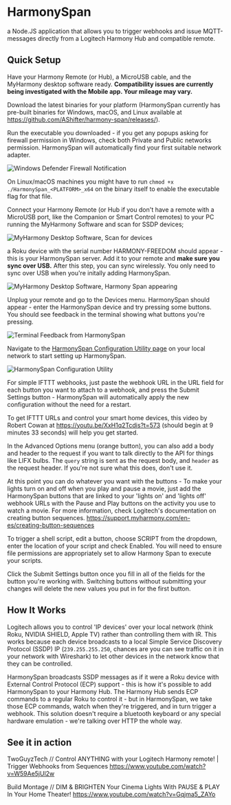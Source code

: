# HarmonySpan
a Node.JS application that allows you to trigger webhooks and issue MQTT-messages directly from a Logitech Harmony Hub and compatible remote.

## Quick Setup
Have your Harmony Remote (or Hub), a MicroUSB cable, and the MyHarmony desktop software ready. **Compatibility issues are currently being investigated with the Mobile app. Your mileage may vary.**

Download the latest binaries for your platform (HarmonySpan currently has pre-built binaries for Windows, macOS, and Linux available at https://github.com/AShifter/harmony-span/releases/).

Run the executable you downloaded - if you get any popups asking for firewall permission in Windows, check both Private and Public networks permission. HarmonySpan will automatically find your first suitable network adapter.

![Windows Defender Firewall Notification](https://i.imgur.com/Ty6YcHM.png)

On Linux/macOS machines you might have to run `chmod +x ./HarmonySpan_<PLATFORM>_x64` on the binary itself to enable the executable flag for that file.

Connect your Harmony Remote (or Hub if you don't have a remote with a MicroUSB port, like the Companion or Smart Control remotes) to your PC running the MyHarmony Software and scan for SSDP devices;

![MyHarmony Desktop Software, Scan for devices](https://i.imgur.com/GCnIPTr.png)

a Roku device with the serial number HARMONY-FREEDOM should appear - this is your HarmonySpan server. Add it to your remote and **make sure you sync over USB.** After this step, you can sync wirelessly. You only need to sync over USB when you're initally adding HarmonySpan.

![MyHarmony Desktop Software, Harmony Span appearing](https://i.imgur.com/xSCdwNI.png)

Unplug your remote and go to the Devices menu. HarmonySpan should appear - enter the HarmonySpan device and try pressing some buttons. You should see feedback in the terminal showing what buttons you're pressing.

![Terminal Feedback from HarmonySpan](https://i.imgur.com/zPqd60M.png)

Navigate to the [HarmonySpan Configuration Utility page](http://localhost:8060/config) on your local network to start setting up HarmonySpan.

![HarmonySpan Configuration Utility](https://i.imgur.com/Z8eIQn7.png)

For simple IFTTT webhooks, just paste the webhook URL in the URL field for each button you want to attach to a webhook, and press the Submit Settings button - HarmonySpan will automatically apply the new configuration without the need for a restart.

To get IFTTT URLs and control your smart home devices, this video by Robert Cowan at https://youtu.be/XxH1q2Tcdis?t=573 (should begin at 9 minutes 33 seconds) will help you get started.

In the Advanced Options menu (orange button), you can also add a body and header to the request if you want to talk directly to the API for things like LIFX bulbs. The ``query`` string is sent as the request body, and ``header`` as the request header. If you're not sure what this does, don't use it.

At this point you can do whatever you want with the buttons - To make your lights turn on and off when you play and pause a movie, just add the HarmonySpan buttons that are linked to your 'lights on' and 'lights off' webhook URLs with the Pause and Play buttons on the activity you use to watch a movie. For more information, check Logitech's documentation on creating button sequences. https://support.myharmony.com/en-es/creating-button-sequences

To trigger a shell script, edit a button, choose SCRIPT from the dropdown, enter the location of your script and check Enabled. You will need to ensure file permissions are appropriately set to allow Harmony Span to execute your scripts.

Click the Submit Settings button once you fill in all of the fields for the button you're working with. Switching buttons without submitting your changes will delete the new values you put in for the first button.



## How It Works
Logitech allows you to control 'IP devices' over your local network (think Roku, NVIDIA SHIELD, Apple TV) rather than controlling them with IR. This works because each device broadcasts to a local Simple Service Discovery Protocol (SSDP) IP (``239.255.255.250``, chances are you can see traffic on it in your network with Wireshark) to let other devices in the network know that they can be controlled.

HarmonySpan broadcasts SSDP messages as if it were a Roku device with External Control Protocol (ECP) support - this is how it's possible to add HarmonySpan to your Harmony Hub. The Harmony Hub sends ECP commands to a regular Roku to control it - but in HarmonySpan, we take those ECP commands, watch when they're triggered, and in turn trigger a webhook. This solution doesn't require a bluetooth keyboard or any special hardware emulation - we're talking over HTTP the whole way.

## See it in action
TwoGuyzTech // Control ANYTHING with your Logitech Harmony remote! | Trigger Webhooks from Sequences
https://www.youtube.com/watch?v=W59Ae5jUl2w

Build Montage // DIM & BRIGHTEN Your Cinema Lights With PAUSE & PLAY In Your Home Theater!
https://www.youtube.com/watch?v=Gqjma5_ZAYo
